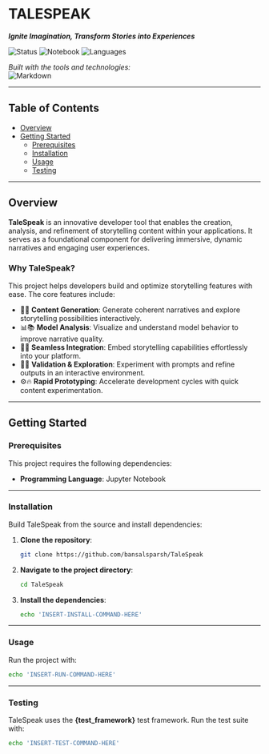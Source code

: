 # TALESPEAK  
**_Ignite Imagination, Transform Stories into Experiences_**

![Status](https://img.shields.io/badge/last_commit-today-brightgreen) ![Notebook](https://img.shields.io/badge/jupyter_notebook-100%25-blue) ![Languages](https://img.shields.io/badge/languages-1-lightblue)

_Built with the tools and technologies:_  
![Markdown](https://img.shields.io/badge/built_with-Markdown-black)

---

## Table of Contents
- [Overview](#overview)  
- [Getting Started](#getting-started)  
  - [Prerequisites](#prerequisites)  
  - [Installation](#installation)  
  - [Usage](#usage)  
  - [Testing](#testing)

---

## Overview

**TaleSpeak** is an innovative developer tool that enables the creation, analysis, and refinement of storytelling content within your applications. It serves as a foundational component for delivering immersive, dynamic narratives and engaging user experiences.

### Why TaleSpeak?

This project helps developers build and optimize storytelling features with ease. The core features include:

- 🌸🧠 **Content Generation**: Generate coherent narratives and explore storytelling possibilities interactively.  
- 📊📚 **Model Analysis**: Visualize and understand model behavior to improve narrative quality.  
- 🚀🔗 **Seamless Integration**: Embed storytelling capabilities effortlessly into your platform.  
- 🧪📄 **Validation & Exploration**: Experiment with prompts and refine outputs in an interactive environment.  
- ⚙️🔥 **Rapid Prototyping**: Accelerate development cycles with quick content experimentation.

---

## Getting Started

### Prerequisites

This project requires the following dependencies:

- **Programming Language**: Jupyter Notebook

---

### Installation

Build TaleSpeak from the source and install dependencies:

1. **Clone the repository**:
   ```bash
   git clone https://github.com/bansalsparsh/TaleSpeak
   ```

2. **Navigate to the project directory**:
   ```bash
   cd TaleSpeak
   ```

3. **Install the dependencies**:
   ```bash
   echo 'INSERT-INSTALL-COMMAND-HERE'
   ```

---

### Usage

Run the project with:
```bash
echo 'INSERT-RUN-COMMAND-HERE'
```

---

### Testing

TaleSpeak uses the **{test_framework}** test framework. Run the test suite with:
```bash
echo 'INSERT-TEST-COMMAND-HERE'
```
